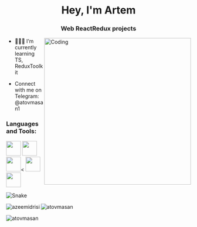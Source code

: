 <!-- [![MasterHead] -->
<h1 align="center">Hey, I'm Artem</h1>
<h3 align="center">Web ReactRedux projects</h3>


<img align="right" alt="Coding" width="400" src="https://cdn.dribbble.com/users/281525/screenshots/1768570/jmanalus.gif" />

- 🧑🏻‍💻 I’m currently learning TS, ReduxToolkit

- Connect with me on Telegram: @atovmasan1


<h3 align="left">Languages and Tools:</h3>
<p align="left">
    <img display="inline" width="40" height="40" src="https://brandslogos.com/wp-content/uploads/images/large/react-logo.png">
    <img display="inline" width="40" height="40" src="https://upload.wikimedia.org/wikipedia/commons/4/49/Redux.png">
    <img display="inline" width="40" height="40" src="https://cdn.worldvectorlogo.com/logos/typescript-2.svg"><
    <img display="inline" width="40" height="40" src="https://upload.wikimedia.org/wikipedia/commons/thumb/d/d5/CSS3_logo_and_wordmark.svg/1452px-  CSS3_logo_and_wordmark.svg.png">
    <img display="inline" width="40" height="40" src="https://upload.wikimedia.org/wikipedia/commons/thumb/3/38/HTML5_Badge.svg/768px-HTML5_Badge.svg.png">
</p>


![Snake](https://github.com/atovmasan/atovmasan/blob/output/github-contribution-grid-snake.svg)

<p><img align="left" src="https://github-readme-stats.vercel.app/api?username=atovmasan&show_icons=true&include_all_commits=true&locale=en" alt="azeemidrisi" /></p>

<p><img align="center" src="https://github-readme-streak-stats.herokuapp.com/?user=atovmasan&" alt="atovmasan" /></p>



<p><img align="left" src="https://github-readme-stats.vercel.app/api/top-langs?username=atovmasan&show_icons=true&locale=en&layout=compact" alt="atovmasan" /></p>
